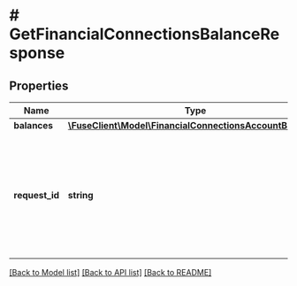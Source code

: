 # # GetFinancialConnectionsBalanceResponse

## Properties

Name | Type | Description | Notes
------------ | ------------- | ------------- | -------------
**balances** | [**\FuseClient\Model\FinancialConnectionsAccountBalance[]**](FinancialConnectionsAccountBalance.md) |  |
**request_id** | **string** | An identifier that is exclusive to the request and can serve as a means for investigating and resolving issues. |

[[Back to Model list]](../../README.md#models) [[Back to API list]](../../README.md#endpoints) [[Back to README]](../../README.md)
